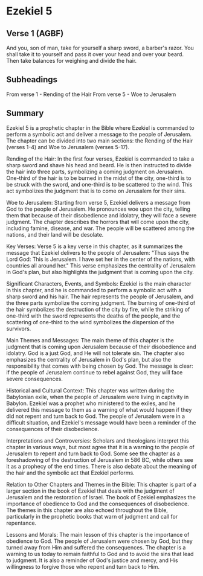 # Ezekiel 5

## Verse 1 (AGBF)

And you, son of man, take for yourself a sharp sword, a barber's razor. You shall take it to yourself and pass it over your head and over your beard. Then take balances for weighing and divide the hair.

## Subheadings

From verse 1 - Rending of the Hair
From verse 5 - Woe to Jerusalem

## Summary

Ezekiel 5 is a prophetic chapter in the Bible where Ezekiel is commanded to perform a symbolic act and deliver a message to the people of Jerusalem. The chapter can be divided into two main sections: the Rending of the Hair (verses 1-4) and Woe to Jerusalem (verses 5-17).

Rending of the Hair:
In the first four verses, Ezekiel is commanded to take a sharp sword and shave his head and beard. He is then instructed to divide the hair into three parts, symbolizing a coming judgment on Jerusalem. One-third of the hair is to be burned in the midst of the city, one-third is to be struck with the sword, and one-third is to be scattered to the wind. This act symbolizes the judgment that is to come on Jerusalem for their sins.

Woe to Jerusalem:
Starting from verse 5, Ezekiel delivers a message from God to the people of Jerusalem. He pronounces woe upon the city, telling them that because of their disobedience and idolatry, they will face a severe judgment. The chapter describes the horrors that will come upon the city, including famine, disease, and war. The people will be scattered among the nations, and their land will be desolate.

Key Verses:
Verse 5 is a key verse in this chapter, as it summarizes the message that Ezekiel delivers to the people of Jerusalem: "Thus says the Lord God: This is Jerusalem. I have set her in the center of the nations, with countries all around her." This verse emphasizes the centrality of Jerusalem in God's plan, but also highlights the judgment that is coming upon the city.

Significant Characters, Events, and Symbols:
Ezekiel is the main character in this chapter, and he is commanded to perform a symbolic act with a sharp sword and his hair. The hair represents the people of Jerusalem, and the three parts symbolize the coming judgment. The burning of one-third of the hair symbolizes the destruction of the city by fire, while the striking of one-third with the sword represents the deaths of the people, and the scattering of one-third to the wind symbolizes the dispersion of the survivors.

Main Themes and Messages:
The main theme of this chapter is the judgment that is coming upon Jerusalem because of their disobedience and idolatry. God is a just God, and He will not tolerate sin. The chapter also emphasizes the centrality of Jerusalem in God's plan, but also the responsibility that comes with being chosen by God. The message is clear: if the people of Jerusalem continue to rebel against God, they will face severe consequences.

Historical and Cultural Context:
This chapter was written during the Babylonian exile, when the people of Jerusalem were living in captivity in Babylon. Ezekiel was a prophet who ministered to the exiles, and he delivered this message to them as a warning of what would happen if they did not repent and turn back to God. The people of Jerusalem were in a difficult situation, and Ezekiel's message would have been a reminder of the consequences of their disobedience.

Interpretations and Controversies:
Scholars and theologians interpret this chapter in various ways, but most agree that it is a warning to the people of Jerusalem to repent and turn back to God. Some see the chapter as a foreshadowing of the destruction of Jerusalem in 586 BC, while others see it as a prophecy of the end times. There is also debate about the meaning of the hair and the symbolic act that Ezekiel performs.

Relation to Other Chapters and Themes in the Bible:
This chapter is part of a larger section in the book of Ezekiel that deals with the judgment of Jerusalem and the restoration of Israel. The book of Ezekiel emphasizes the importance of obedience to God and the consequences of disobedience. The themes in this chapter are also echoed throughout the Bible, particularly in the prophetic books that warn of judgment and call for repentance.

Lessons and Morals:
The main lesson of this chapter is the importance of obedience to God. The people of Jerusalem were chosen by God, but they turned away from Him and suffered the consequences. The chapter is a warning to us today to remain faithful to God and to avoid the sins that lead to judgment. It is also a reminder of God's justice and mercy, and His willingness to forgive those who repent and turn back to Him.